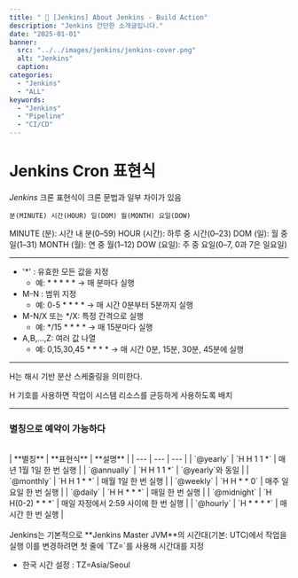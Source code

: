 ```yaml
---
title: " 💬 [Jenkins] About Jenkins - Build Action"
description: "Jenkins 간단한 소개글입니다."
date: "2025-01-01"
banner:
  src: "../../images/jenkins/jenkins-cover.png"
  alt: "Jenkins"
  caption: 
categories:
  - "Jenkins"
  - "ALL"
keywords:
  - "Jenkins"
  - "Pipeline"
  - "CI/CD"
---
```


# Jenkins Cron 표현식

*Jenkins* 크론 표현식이 크론 문법과 일부 차이가 있음

```
분(MINUTE) 시간(HOUR) 일(DOM) 월(MONTH) 요일(DOW)
```

MINUTE (분): 시간 내 분(0–59)
HOUR (시간): 하루 중 시간(0–23)
DOM (일): 월 중 일(1–31)
MONTH (월): 연 중 월(1–12)
DOW (요일): 주 중 요일(0–7, 0과 7은 일요일)

***

* '\*' : 유효한 모든 값을 지정
    * 예: \* \* \* \* \* → 매 분마다 실행
* M-N : 범위 지정
    * 예: 0-5 \* \* \* \* → 매 시간 0분부터 5분까지 실행
* M-N/X 또는 \*/X: 특정 간격으로 실행
    * 예: \*/15 \* \* \* \* → 매 15분마다 실행
* A,B,...,Z: 여러 값 나열
    * 예: 0,15,30,45 \* \* \* \* → 매 시간 0분, 15분, 30분, 45분에 실행

***

H는 해시 기반 분산 스케줄링을 의미한다.

H 기호를 사용하면 작업이 시스템 리소스를 균등하게 사용하도록 배치

***

### 별칭으로 예약이 가능하다

<br>
| **별칭** | **표현식** | **설명** |
| --- | --- | --- |
| `@yearly` | `H H 1 1 *` | 매년 1월 1일 한 번 실행 |
| `@annually` | `H H 1 1 *` | `@yearly`와 동일 |
| `@monthly` | `H H 1 * *` | 매월 1일 한 번 실행 |
| `@weekly` | `H H * * 0` | 매주 일요일 한 번 실행 |
| `@daily` | `H H * * *` | 매일 한 번 실행 |
| `@midnight` | `H H(0-2) * * *` | 매일 자정에서 2:59 사이에 한 번 실행 |
| `@hourly` | `H * * * *` | 매 시간 한 번 실행 |

<br>
<br>
Jenkins는 기본적으로 **Jenkins Master JVM**의 시간대(기본: UTC)에서 작업을 실행
이를 변경하려면 첫 줄에 `TZ=`를 사용해 시간대를 지정

* 한국 시간 설정 : TZ=Asia/Seoul